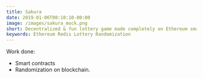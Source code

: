 ```yaml
---
title: Sakura
date: 2019-01-06T00:10:10-00:00
image: /images/sakura_mock.png
short: Decentralized & fun lottery game made completely on Ethereum smart contracts.
keywords: Ethereum Redis Lottery Randomization
---
```


Work done:

- Smart contracts
- Randomization on blockchain. 